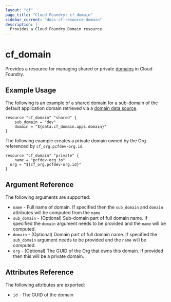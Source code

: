 ```yaml
---
layout: "cf"
page_title: "Cloud Foundry: cf_domain"
sidebar_current: "docs-cf-resource-domain"
description: |-
  Provides a Cloud Foundry Domain resource.
---
```


# cf\_domain

Provides a resource for managing shared or private 
[domains](https://docs.cloudfoundry.org/devguide/deploy-apps/routes-domains.html#domains) in Cloud Foundry.

## Example Usage

The following is an example of a shared domain for a sub-domain of the default application domain 
retrieved via a [domain data source](http://localhost:4567/docs/providers/cloudfoundry/d/domain.html).

```
resource "cf_domain" "shared" {
    sub_domain = "dev"
    domain = "${data.cf_domain.apps.domain}"
}
```

The following example creates a private domain owned by the Org referenced by `cf_org.pcfdev-org.id`.

```
resource "cf_domain" "private" {
    name = "pcfdev-org.io"
  org = "${cf_org.pcfdev-org.id}"
}
```

## Argument Reference

The following arguments are supported:

* `name` - Full name of domain. If specified then the `sub_domain` and `domain` attributes will be computed from the `name` 
* `sub_domain` - (Optional) Sub-domain part of full domain name. If specified the `domain` argument needs to be provided and the `name` will be computed.
* `domain` - (Optional) Domain part of full domain name. If specified the `sub_domain` argument needs to be provided and the `name` will be computed.
* `org` - (Optional) The GUID of the Org that owns this domain. If provided then this will be a private domain.

## Attributes Reference

The following attributes are exported:

* `id` - The GUID of the domain
